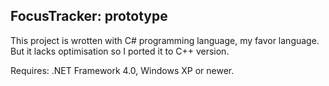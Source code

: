 ## FocusTracker: prototype

This project is wrotten with C# programming language, my favor language. But it lacks optimisation so I ported it to C++ version.

Requires: .NET Framework 4.0, Windows XP or newer.
